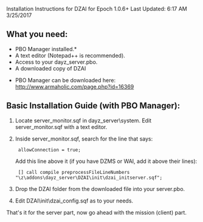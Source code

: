 Installation Instructions for DZAI for Epoch 1.0.6+
Last Updated: 6:17 AM 3/25/2017

What you need:
----------------------------------------------------
- PBO Manager installed.*
- A text editor (Notepad++ is recommended).
- Access to your dayz_server.pbo.
- A downloaded copy of DZAI

* PBO Manager can be downloaded here: http://www.armaholic.com/page.php?id=16369

Basic Installation Guide (with PBO Manager):
----------------------------------------------------

1. Locate server_monitor.sqf in dayz_server\system\. Edit server_monitor.sqf with a text editor.
2. Inside server_monitor.sqf, search for the line that says:

		allowConnection = true;

	Add this line above it (if you have DZMS or WAI, add it above their lines):

		[] call compile preprocessFileLineNumbers "\z\addons\dayz_server\DZAI\init\dzai_initserver.sqf";
		
3. Drop the DZAI folder from the downloaded file into your server.pbo.
4. Edit DZAI\init\dzai_config.sqf as to your needs.

That's it for the server part, now go ahead with the mission (client) part.
